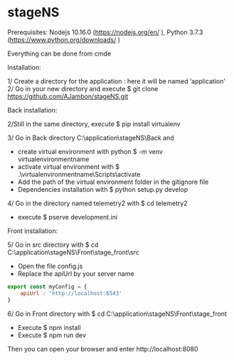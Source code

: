 # stageNS
Prerequisites: 
Nodejs 10.16.0 (https://nodejs.org/en/ ), Python 3.7.3 (https://www.python.org/downloads/ )

Everything can be done from cmde

Installation:

1/ Create a directory for the application : here it will be named ‘application’ 
2/ Go in your new directory and execute $ git clone https://github.com/AJambon/stageNS.git

Back installation: 

2/Still in the same directory, execute $ pip install virtualenv

3/ Go in Back directory C:\application\stageNS\Back and 
-	create virtual environment with python $ -m venv virtualenvironmentname  
-	activate virtual environment with $ .\virtualenvironmentname\Scripts\activate
-	Add the path of the virtual environment folder in the gitignore file
-	Dependencies installation with $ python setup.py develop

4/ Go in the directory named telemetry2 with $ cd telemetry2
-	 execute $ pserve development.ini

Front installation: 

5/ Go in src directory with $ cd C:\application\stageNS\Front\stage_front\src
- Open the file config.js
- Replace the apiUrl by your server name
```javascript 
export const myConfig = {
    apiUrl : 'http://localhost:6543'
}
``` 
6/ Go in Front directory with $ cd C:\application\stageNS\Front\stage_front
-	Execute $ npm install
-	Execute $ npm run dev

Then you can open your browser and enter http://localhost:8080


